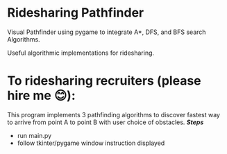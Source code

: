 # Ridesharing Pathfinder
 Visual Pathfinder using pygame to integrate A*, DFS, and BFS search Algorithms.
 
 Useful algorithmic implementations for ridesharing.
 
 # To ridesharing recruiters (please hire me 😊):
 This program implements 3 pathfinding algorithms to discover fastest way to arrive from point A to point B with user choice of obstacles.
 ***Steps***
 - run main.py 
 - follow tkinter/pygame window instruction displayed
